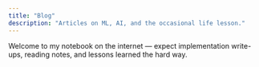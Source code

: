 ```yaml
---
title: "Blog"
description: "Articles on ML, AI, and the occasional life lesson."
---
```

Welcome to my notebook on the internet — expect implementation write-ups,
reading notes, and lessons learned the hard way.
